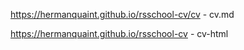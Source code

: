 https://hermanquaint.github.io/rsschool-cv/cv - cv.md

https://hermanquaint.github.io/rsschool-cv - cv-html